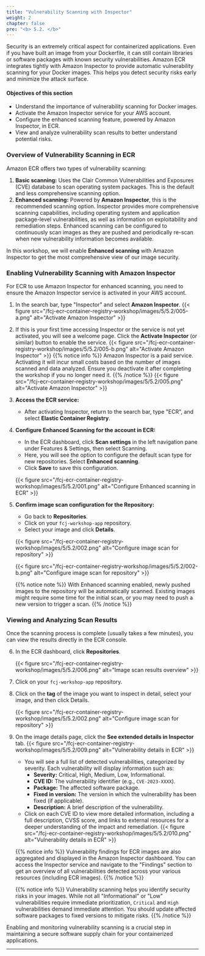 ```yaml
---
title: "Vulnerability Scanning with Inspector"
weight: 2
chapter: false
pre: "<b> 5.2. </b>"
---
```


Security is an extremely critical aspect for containerized applications. Even if you have built an image from your Dockerfile, it can still contain libraries or software packages with known security vulnerabilities. Amazon ECR integrates tightly with Amazon Inspector to provide automatic vulnerability scanning for your Docker images. This helps you detect security risks early and minimize the attack surface.

#### Objectives of this section

* Understand the importance of vulnerability scanning for Docker images.
* Activate the Amazon Inspector service for your AWS account.
* Configure the enhanced scanning feature, powered by Amazon Inspector, in ECR.
* View and analyze vulnerability scan results to better understand potential risks.

### Overview of Vulnerability Scanning in ECR

Amazon ECR offers two types of vulnerability scanning:

1.  **Basic scanning:** Uses the Clair Common Vulnerabilities and Exposures (CVE) database to scan operating system packages. This is the default and less comprehensive scanning option.
2.  **Enhanced scanning:** Powered by **Amazon Inspector**, this is the recommended scanning option. Inspector provides more comprehensive scanning capabilities, including operating system and application package-level vulnerabilities, as well as information on exploitability and remediation steps. Enhanced scanning can be configured to continuously scan images as they are pushed and periodically re-scan when new vulnerability information becomes available.

In this workshop, we will enable **Enhanced scanning** with Amazon Inspector to get the most comprehensive view of our image security.

### Enabling Vulnerability Scanning with Amazon Inspector

For ECR to use Amazon Inspector for enhanced scanning, you need to ensure the Amazon Inspector service is activated in your AWS account.

1.  In the search bar, type "Inspector" and select **Amazon Inspector**.
    {{< figure src="/fcj-ecr-container-registry-workshop/images/5/5.2/005-a.png" alt="Activate Amazon Inspector" >}}
2.  If this is your first time accessing Inspector or the service is not yet activated, you will see a welcome page. Click the **Activate Inspector** (or similar) button to enable the service.
    {{< figure src="/fcj-ecr-container-registry-workshop/images/5/5.2/005-b.png" alt="Activate Amazon Inspector" >}}
    {{% notice info %}}
Amazon Inspector is a paid service. Activating it will incur small costs based on the number of images scanned and data analyzed. Ensure you deactivate it after completing the workshop if you no longer need it.
    {{% /notice %}}
    {{< figure src="/fcj-ecr-container-registry-workshop/images/5/5.2/005.png" alt="Activate Amazon Inspector" >}}

3.  **Access the ECR service:**
    * After activating Inspector, return to the search bar, type "ECR", and select **Elastic Container Registry**.

4.  **Configure Enhanced Scanning for the account in ECR:**
    * In the ECR dashboard, click **Scan settings** in the left navigation pane under Features & Settings, then select Scanning.
    * Here, you will see the option to configure the default scan type for new repositories. Select **Enhanced scanning**.
    * Click **Save** to save this configuration.

    {{< figure src="/fcj-ecr-container-registry-workshop/images/5/5.2/001.png" alt="Configure Enhanced scanning in ECR" >}}

5.  **Confirm image scan configuration for the Repository:**
    * Go back to **Repositories**.
    * Click on your `fcj-workshop-app` repository.
    * Select your image and click **Details**.

    {{< figure src="/fcj-ecr-container-registry-workshop/images/5/5.2/002.png" alt="Configure image scan for repository" >}}

    {{< figure src="/fcj-ecr-container-registry-workshop/images/5/5.2/002-b.png" alt="Configure image scan for repository" >}}

    {{% notice note %}}
With Enhanced scanning enabled, newly pushed images to the repository will be automatically scanned. Existing images might require some time for the initial scan, or you may need to push a new version to trigger a scan.
    {{% /notice %}}

### Viewing and Analyzing Scan Results

Once the scanning process is complete (usually takes a few minutes), you can view the results directly in the ECR console.

6.  In the ECR dashboard, click **Repositories**.

    {{< figure src="/fcj-ecr-container-registry-workshop/images/5/5.2/006.png" alt="Image scan results overview" >}}

7.  Click on your `fcj-workshop-app` repository.

8.  Click on the **tag** of the image you want to inspect in detail, select your image, and then click Details.

    {{< figure src="/fcj-ecr-container-registry-workshop/images/5/5.2/002.png" alt="Configure image scan for repository" >}}

9.  On the image details page, click the **See extended details in Inspector** tab.
    {{< figure src="/fcj-ecr-container-registry-workshop/images/5/5.2/009.png" alt="Vulnerability details in ECR" >}}
    * You will see a full list of detected vulnerabilities, categorized by severity. Each vulnerability will display information such as:
        * **Severity:** Critical, High, Medium, Low, Informational.
        * **CVE ID:** The vulnerability identifier (e.g., `CVE-2023-XXXX`).
        * **Package:** The affected software package.
        * **Fixed in version:** The version in which the vulnerability has been fixed (if applicable).
        * **Description:** A brief description of the vulnerability.
    * Click on each CVE ID to view more detailed information, including a full description, CVSS score, and links to external resources for a deeper understanding of the impact and remediation.
    {{< figure src="/fcj-ecr-container-registry-workshop/images/5/5.2/010.png" alt="Vulnerability details in ECR" >}}

    {{% notice info %}}
Vulnerability findings for ECR images are also aggregated and displayed in the Amazon Inspector dashboard. You can access the Inspector service and navigate to the "Findings" section to get an overview of all vulnerabilities detected across your various resources (including ECR images).
    {{% /notice %}}

    {{% notice info %}}
Vulnerability scanning helps you identify security risks in your images. While not all "Informational" or "Low" vulnerabilities require immediate prioritization, `Critical` and `High` vulnerabilities demand immediate attention. You should update affected software packages to fixed versions to mitigate risks.
    {{% /notice %}}

Enabling and monitoring vulnerability scanning is a crucial step in maintaining a secure software supply chain for your containerized applications.

---